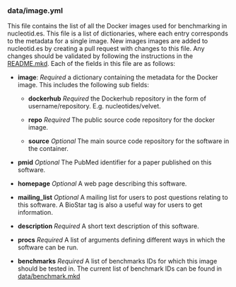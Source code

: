 ### data/image.yml

This file contains the list of all the Docker images used for benchmarking in
nucleotid.es. This file is a list of dictionaries, where each entry corresponds
to the metadata for a single image. New images images are added to nucleotid.es
by creating a pull request with changes to this file. Any changes should be
validated by following the instructions in the [README.mkd][readme]. Each of
the fields in this file are as follows:

[readme]: https://github.com/nucleotides/nucleotides-data/blob/master/README.mkd

  * **image**: *Required* a dictionary containing the metadata for the
     Docker image. This includes the following sub fields:

    * **dockerhub** *Required* the Dockerhub repository in the form of
      username/repository. E.g. nucleotides/velvet.

    * **repo** *Required* The public source code repository for the docker
      image.

    * **source** *Optional* The main source code repository for the software in
      the container.

  * **pmid** *Optional* The PubMed identifier for a paper published on this
    software.

  * **homepage** *Optional* A web page describing this software.

  * **mailing_list** *Optional* A mailing list for users to post questions
    relating to this software. A BioStar tag is also a useful way for users to
    get information.

  * **description** *Required* A short text description of this software.

  * **procs** *Required* A list of arguments defining different ways in which
    the software can be run.

  * **benchmarks** *Required* A list of benchmarks IDs for which this image
    should be tested in. The current list of benchmark IDs can be found in
    [data/benchmark.mkd][bench]

[bench]: https://github.com/nucleotides/nucleotides-data/blob/master/data/benchmark.mkd
